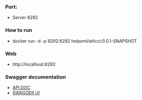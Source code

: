 ### Port:
* Server 8292

### How to run
* docker run -d -p 8292:8292 helpxml/alticci:0.0.1-SNAPSHOT

### Web
* http://localhost:8292

### Swagger documentation
* [API DOC](http://localhost:8282/v1/api-docs)
* [SWAGGER UI](http://localhost:8282/swagger-ui.html)
